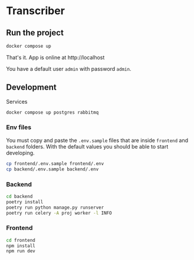 # Transcriber

## Run the project

```sh
docker compose up
```

That's it. App is online at http://localhost

You have a default user `admin` with password `admin`.

## Development

Services

```sh
docker compose up postgres rabbitmq
```

### Env files

You must copy and paste the `.env.sample` files that are inside `frontend` and `backend` folders.
With the default values you should be able to start developing.

```sh
cp frontend/.env.sample frontend/.env
cp backend/.env.sample backend/.env
```

### Backend

```sh
cd backend
poetry install
poetry run python manage.py runserver
poetry run celery -A proj worker -l INFO
```

### Frontend

```sh
cd frontend
npm install
npm run dev
```
